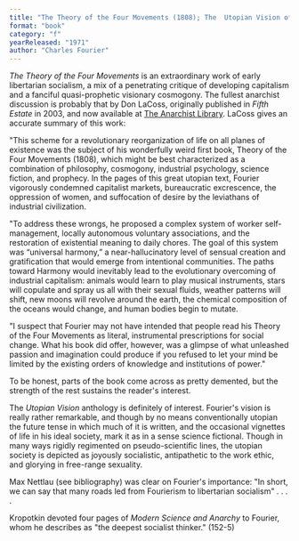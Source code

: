```yaml
---
title: "The Theory of the Four Movements (1808); The  Utopian Vision of Charles Fourier. Selected texts on work, love and passionate attraction (1971), ed. Jonathan Beecher & Richard Bienvenu"
format: "book"
category: "f"
yearReleased: "1971"
author: "Charles Fourier"
---
```

<em>The Theory of the Four Movements</em> is an extraordinary work of early libertarian socialism, a  mix of a penetrating critique of developing capitalism and a fanciful  quasi-prophetic visionary cosmogony. The fullest anarchist discussion is  probably that by Don LaCoss, originally published in <em>Fifth Estate</em> in  2003, and now available at <a href="https://theanarchistlibrary.org/library/don-lacoss-charles-fourier-prefigures-our-total-refusal"> The Anarchist Library</a>. LaCoss gives an accurate summary of this work:

"This scheme for a revolutionary reorganization of life on  all planes of existence was the subject of his wonderfully weird first book,  Theory of the Four Movements (1808), which might be best characterized as a  combination of philosophy, cosmogony, industrial psychology, science fiction,  and prophecy. In the pages of this great utopian text, Fourier vigorously  condemned capitalist markets, bureaucratic excrescence, the oppression of women,  and suffocation of desire by the leviathans of industrial civilization.

"To address these wrongs, he proposed a complex system of  worker self-management, locally autonomous voluntary associations, and the  restoration of existential meaning to daily chores. The goal of this system was  “universal harmony,” a near-hallucinatory level of sensual creation and  gratification that would emerge from intentional communities. The paths toward  Harmony would inevitably lead to the evolutionary overcoming of industrial  capitalism: animals would learn to play musical instruments, stars will copulate  and spray us all with their sexual fluids, weather patterns will shift, new  moons will revolve around the earth, the chemical composition of the oceans  would change, and human bodies begin to mutate. 

"I suspect that Fourier may not have intended that people  read his Theory of the Four Movements as literal, instrumental prescriptions for  social change. What his book did offer, however, was a glimpse of what unleashed  passion and imagination could produce if you refused to let your mind be limited  by the existing orders of knowledge and institutions of power."

To be honest, parts of the book come across as pretty  demented, but the strength of the rest sustains the reader's interest.

The <em>Utopian Vision</em> anthology is definitely of  interest. Fourier's vision is really rather remarkable, and though by no means  conventionally utopian the future tense in which much of it is written, and the  occasional vignettes of life in his ideal society, mark it as in a sense science  fictional. Though in many ways rigidly regimented on pseudo-scientific lines,  the utopian society is depicted as joyously socialistic, antipathetic to the  work ethic, and glorying in free-range sexuality.

Max Nettlau (see bibliography) was clear on Fourier's importance: "In short, we can say that many roads led from Fourierism to libertarian socialism" . . . .

Kropotkin devoted four pages of _Modern Science and Anarchy_ to Fourier, whom he describes as "the deepest socialist thinker." (152-5)
 
